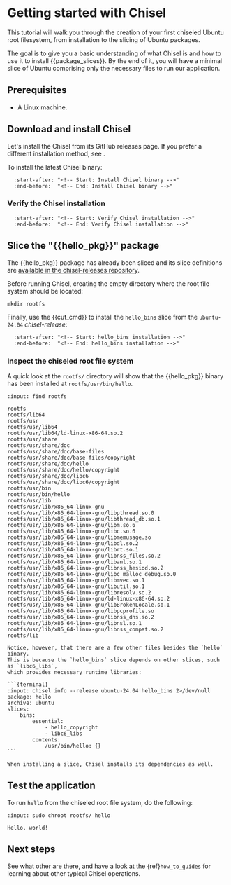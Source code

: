 # Getting started with Chisel

This tutorial will walk you through the creation of your first
chiseled Ubuntu root filesystem, from installation to the slicing of
Ubuntu packages. 

The goal is to give you a basic understanding of what Chisel is and
how to use it to install {{package_slices}}. By the end of it,
you will have a minimal slice of Ubuntu comprising only the necessary
files to run our application.

## Prerequisites

- A Linux machine.

## Download and install Chisel

Let's install the Chisel from its GitHub releases page. If you prefer a
different installation method, see [](/how-to/install-chisel).

To install the latest Chisel binary:

```{include} /how-to/install-chisel.md
  :start-after: "<!-- Start: Install Chisel binary -->"
  :end-before:  "<!-- End: Install Chisel binary -->"
```

### Verify the Chisel installation

```{include} /how-to/install-chisel.md
  :start-after: "<!-- Start: Verify Chisel installation -->"
  :end-before:  "<!-- End: Verify Chisel installation -->"
```

## Slice the "{{hello_pkg}}" package

The {{hello_pkg}} package has already been sliced and its slice definitions are
[available in the chisel-releases
repository](https://github.com/canonical/chisel-releases/blob/ubuntu-24.04/slices/hello.yaml). 

Before running Chisel, creating the empty directory where the root file system should be
located:
```
mkdir rootfs
```

Finally, use the {{cut_cmd}} to install the `hello_bins` slice from the `ubuntu-24.04`
_chisel-release_:

```{include} /reference/cmd/cut.md
  :start-after: "<!-- Start: hello_bins installation -->"
  :end-before:  "<!-- End: hello_bins installation -->"
```

### Inspect the chiseled root file system

A quick look at the `rootfs/` directory will show that the {{hello_pkg}} binary
has been installed at `rootfs/usr/bin/hello`.

```{terminal}
:input: find rootfs

rootfs
rootfs/lib64
rootfs/usr
rootfs/usr/lib64
rootfs/usr/lib64/ld-linux-x86-64.so.2
rootfs/usr/share
rootfs/usr/share/doc
rootfs/usr/share/doc/base-files
rootfs/usr/share/doc/base-files/copyright
rootfs/usr/share/doc/hello
rootfs/usr/share/doc/hello/copyright
rootfs/usr/share/doc/libc6
rootfs/usr/share/doc/libc6/copyright
rootfs/usr/bin
rootfs/usr/bin/hello
rootfs/usr/lib
rootfs/usr/lib/x86_64-linux-gnu
rootfs/usr/lib/x86_64-linux-gnu/libpthread.so.0
rootfs/usr/lib/x86_64-linux-gnu/libthread_db.so.1
rootfs/usr/lib/x86_64-linux-gnu/libm.so.6
rootfs/usr/lib/x86_64-linux-gnu/libc.so.6
rootfs/usr/lib/x86_64-linux-gnu/libmemusage.so
rootfs/usr/lib/x86_64-linux-gnu/libdl.so.2
rootfs/usr/lib/x86_64-linux-gnu/librt.so.1
rootfs/usr/lib/x86_64-linux-gnu/libnss_files.so.2
rootfs/usr/lib/x86_64-linux-gnu/libanl.so.1
rootfs/usr/lib/x86_64-linux-gnu/libnss_hesiod.so.2
rootfs/usr/lib/x86_64-linux-gnu/libc_malloc_debug.so.0
rootfs/usr/lib/x86_64-linux-gnu/libmvec.so.1
rootfs/usr/lib/x86_64-linux-gnu/libutil.so.1
rootfs/usr/lib/x86_64-linux-gnu/libresolv.so.2
rootfs/usr/lib/x86_64-linux-gnu/ld-linux-x86-64.so.2
rootfs/usr/lib/x86_64-linux-gnu/libBrokenLocale.so.1
rootfs/usr/lib/x86_64-linux-gnu/libpcprofile.so
rootfs/usr/lib/x86_64-linux-gnu/libnss_dns.so.2
rootfs/usr/lib/x86_64-linux-gnu/libnsl.so.1
rootfs/usr/lib/x86_64-linux-gnu/libnss_compat.so.2
rootfs/lib
```

````{note}
Notice, however, that there are a few other files besides the `hello` binary.
This is because the `hello_bins` slice depends on other slices, such as `libc6_libs`,
which provides necessary runtime libraries:

```{terminal}
:input: chisel info --release ubuntu-24.04 hello_bins 2>/dev/null
package: hello
archive: ubuntu
slices:
    bins:
        essential:
            - hello_copyright
            - libc6_libs
        contents:
            /usr/bin/hello: {}
```

When installing a slice, Chisel installs its dependencies as well.
````

## Test the application

To run `hello` from the chiseled root file system, do the following:

```{terminal}
:input: sudo chroot rootfs/ hello

Hello, world!
```

## Next steps


See what other [](/reference/cmd/index) are there, and have a look at
the {ref}`how_to_guides` for learning about other typical
Chisel operations. 
